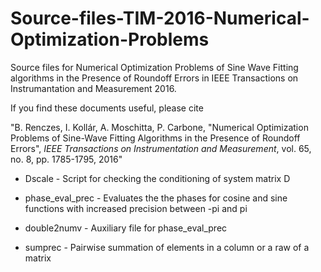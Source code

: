 # Source-files-TIM-2016-Numerical-Optimization-Problems
Source files for Numerical Optimization Problems of Sine Wave Fitting algorithms in the Presence of Roundoff Errors 
in IEEE Transactions on Instrumantation and Measurement 2016.

If you find these documents useful, please cite

"B. Renczes, I. Kollár, A. Moschitta, P. Carbone, "Numerical Optimization Problems of Sine-Wave Fitting Algorithms in the Presence of Roundoff Errors", <i>IEEE Transactions on Instrumentation and Measurement</i>, vol. 65, no. 8, pp. 1785-1795, 2016"

- Dscale            - Script for checking the conditioning of system matrix D

- phase_eval_prec   - Evaluates the the phases for cosine and sine functions with increased precision between -pi and pi

- double2numv       - Auxiliary file for phase_eval_prec 

- sumprec           - Pairwise summation of elements in a column or a raw of a matrix
